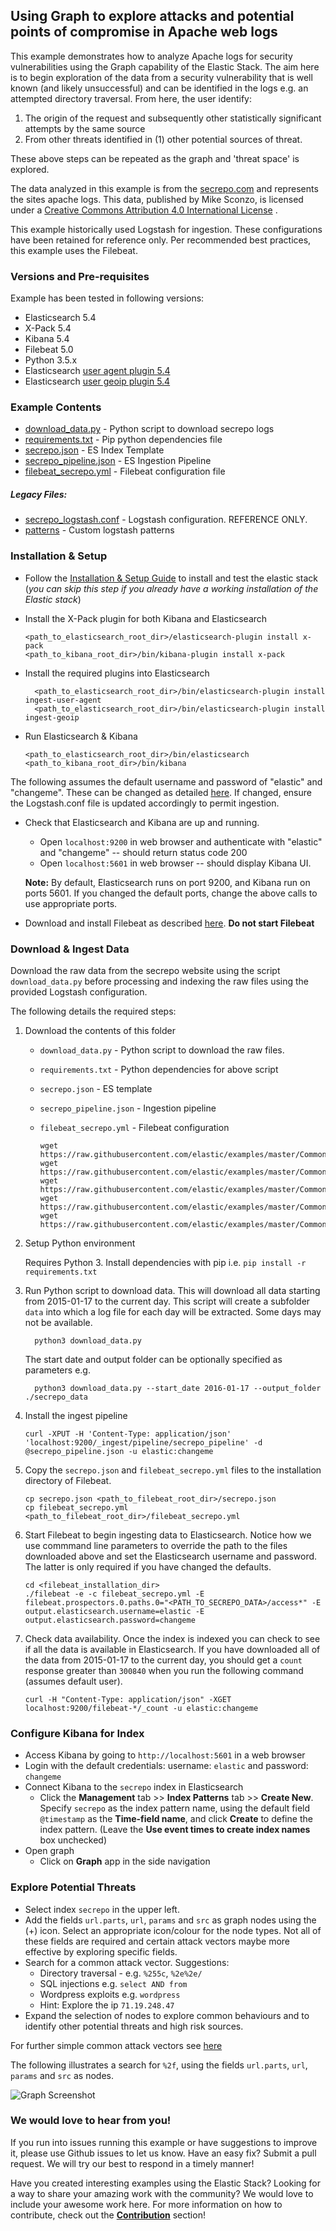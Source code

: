 ## Using Graph to explore attacks and potential points of compromise in Apache web logs

This example demonstrates how to analyze Apache logs for security vulnerabilities using the Graph capability of the Elastic Stack. 
The aim here is to begin exploration of the data from a security vulnerability that is well known (and likely unsuccessful) and can be identified in the logs e.g. an attempted directory traversal. From here, the user identify:

1. The origin of the request and subsequently other statistically significant attempts by the same source
1. From other threats identified in (1) other potential sources of threat.

These above steps can be repeated as the graph and 'threat space' is explored.

The data analyzed in this example is from the [secrepo.com](http://www.secrepo.com/) and represents the sites apache logs.
This data, published by Mike Sconzo, is licensed under a [Creative Commons Attribution 4.0 International License](https://creativecommons.org/licenses/by/4.0/) .

This example historically used Logstash for ingestion. These configurations have been retained for reference only. Per recommended best practices, this example uses the Filebeat.

### Versions and Pre-requisites

Example has been tested in following versions:

- Elasticsearch 5.4
- X-Pack 5.4
- Kibana 5.4
- Filebeat 5.0
- Python 3.5.x
- Elasticsearch [user agent plugin 5.4](https://www.elastic.co/guide/en/elasticsearch/plugins/5.4/ingest-user-agent.html)
- Elasticsearch [user geoip plugin 5.4](https://www.elastic.co/guide/en/elasticsearch/plugins/5.4/ingest-geoip.html)

### Example Contents

* [download_data.py](https://github.com/elastic/examples/blob/master/Graph/apache_logs_security_analysis/download_data.py) - Python script to download secrepo logs
* [requirements.txt](https://github.com/elastic/examples/blob/master/Graph/apache_logs_security_analysis/requirements.txt) - Pip python dependencies file
* [secrepo.json](https://github.com/elastic/examples/blob/master/Graph/apache_logs_security_analysis/secrepo.json) - ES Index Template
* [secrepo_pipeline.json](https://github.com/elastic/examples/blob/master/Graph/apache_logs_security_analysis/secrepo_pipeline.json) - ES Ingestion Pipeline
* [filebeat_secrepo.yml](https://github.com/elastic/examples/blob/master/Graph/apache_logs_security_analysis/filebeat_secrepo.yml) - Filebeat configuration file

##### Legacy Files:

* [secrepo_logstash.conf](https://github.com/elastic/examples/blob/master/Graph/apache_logs_security_analysis/logstash/secrepo_logstash.conf) - Logstash configuration. REFERENCE ONLY.
* [patterns](https://github.com/elastic/examples/blob/master/Graph/apache_logs_security_analysis/logstash/patterns) - Custom logstash patterns

### Installation & Setup

* Follow the [Installation & Setup Guide](https://github.com/elastic/examples/blob/master/Installation%20and%20Setup.md) to install and test the elastic stack (*you can skip this step if you already have a working installation of the Elastic stack*)

* Install the X-Pack plugin for both Kibana and Elasticsearch 

  ```shell
  <path_to_elasticsearch_root_dir>/elasticsearch-plugin install x-pack
  <path_to_kibana_root_dir>/bin/kibana-plugin install x-pack
  ```

* Install the required plugins into Elasticsearch

  ```shell
    <path_to_elasticsearch_root_dir>/bin/elasticsearch-plugin install ingest-user-agent
    <path_to_elasticsearch_root_dir>/bin/elasticsearch-plugin install ingest-geoip
    ```

* Run Elasticsearch & Kibana

  ```shell
  <path_to_elasticsearch_root_dir>/bin/elasticsearch
  <path_to_kibana_root_dir>/bin/kibana
  ```

The following assumes the default username and password of "elastic" and "changeme".  These can be changed as detailed [here](https://www.elastic.co/guide/en/shield/current/native-realm.html).  If changed, ensure the Logstash.conf file is updated accordingly to permit ingestion.

* Check that Elasticsearch and Kibana are up and running.
  - Open `localhost:9200` in web browser and authenticate with "elastic" and "changeme" -- should return status code 200
  - Open `localhost:5601` in web browser -- should display Kibana UI.

  **Note:** By default, Elasticsearch runs on port 9200, and Kibana run on ports 5601. If you changed the default ports, change   the above calls to use appropriate ports.


* Download and install Filebeat as described [here](https://www.elastic.co/guide/en/beats/filebeat/5.4/filebeat-installation.html). **Do not start Filebeat**

### Download & Ingest Data

  Download the raw data from the secrepo website using the script `download_data.py` before processing and indexing the raw files using the provided Logstash configuration.

  The following details the required steps:
  
1. Download the contents of this folder <br>
    
    - `download_data.py` - Python script to download the raw files.
    - `requirements.txt` - Python dependencies for above script
    - `secrepo.json` - ES template 
    - `secrepo_pipeline.json` - Ingestion pipeline
    - `filebeat_secrepo.yml` - Filebeat configuration
    
        ```shell
        wget https://raw.githubusercontent.com/elastic/examples/master/Common%20Data%20Formats/apache_logs_security_analysis/download_data.py
        wget https://raw.githubusercontent.com/elastic/examples/master/Common%20Data%20Formats/apache_logs_security_analysis/requirements.txt
        wget https://raw.githubusercontent.com/elastic/examples/master/Common%20Data%20Formats/apache_logs_security_analysis/secrepo.json
        wget https://raw.githubusercontent.com/elastic/examples/master/Common%20Data%20Formats/apache_logs_security_analysis/secrepo_pipeline.json
        wget https://raw.githubusercontent.com/elastic/examples/master/Common%20Data%20Formats/apache_logs_security_analysis/filebeat_secrepo.yml
        ```
    
1. Setup Python environment

    Requires Python 3.  Install dependencies with pip i.e. `pip install -r requirements.txt`

1. Run Python script to download data. This will download all data starting from 2015-01-17 to the current day. This script will create a subfolder `data` into which a log file for each day will be extracted.  Some days may not be available.

    ```
      python3 download_data.py
    ```
    
    The start date and output folder can be optionally specified as parameters e.g. 
    
    ```
      python3 download_data.py --start_date 2016-01-17 --output_folder ./secrepo_data
    ```

1. Install the ingest pipeline

    ```shell
    curl -XPUT -H 'Content-Type: application/json' 'localhost:9200/_ingest/pipeline/secrepo_pipeline' -d @secrepo_pipeline.json -u elastic:changeme
    ```

1. Copy the `secrepo.json` and `filebeat_secrepo.yml` files to the installation directory of Filebeat. 

    ```shell
    cp secrepo.json <path_to_filebeat_root_dir>/secrepo.json
    cp filebeat_secrepo.yml <path_to_filebeat_root_dir>/filebeat_secrepo.yml
    ``` 
 
1. Start Filebeat to begin ingesting data to Elasticsearch. Notice how we use commmand line parameters to override the path to the files downloaded above and set the Elasticsearch username and password. The latter is only required if you have changed the defaults.

    ```shell
    cd <filebeat_installation_dir>
    ./filebeat -e -c filebeat_secrepo.yml -E filebeat.prospectors.0.paths.0="<PATH_TO_SECREPO_DATA>/access*" -E output.elasticsearch.username=elastic -E output.elasticsearch.password=changeme
   ```
1. Check data availability. Once the index is indexed you can check to see if all the data is available in Elasticsearch. If you have downloaded all of the data from 2015-01-17 to the current day, you should get a `count` response greater than `300840` when you run the following command (assumes default user).

    ```shell
    curl -H "Content-Type: application/json" -XGET localhost:9200/filebeat-*/_count -u elastic:changeme
    ```

### Configure Kibana for Index
  
  * Access Kibana by going to `http://localhost:5601` in a web browser
  * Login with the default credentials: username: `elastic` and password: `changeme`
  * Connect Kibana to the `secrepo` index in Elasticsearch
      * Click the **Management** tab >> **Index Patterns** tab >> **Create New**. Specify `secrepo` as the index pattern name, using the default field `@timestamp` as the **Time-field name**, and click **Create** to define the index pattern. (Leave the **Use event times to create index names** box unchecked)
  * Open graph
      * Click on **Graph** app in the side navigation
      
### Explore Potential Threats
    
   * Select index `secrepo` in the upper left. 
   * Add the fields `url.parts`, `url`, `params`  and `src` as graph nodes using the (+) icon.  Select an appropriate icon/colour for the node types.  Not all of these fields are required and certain attack vectors maybe more effective by exploring specific fields.
   * Search for a common attack vector. Suggestions:
      * Directory traversal - e.g. `%255c`, `%2e%2e/` 
      * SQL injections e.g. `select AND from`  
      * Wordpress exploits e.g. `wordpress`
      * Hint: Explore the ip `71.19.248.47`
   * Expand the selection of nodes to explore common behaviours and to identify other potential threats and high risk sources.
    
For further simple common attack vectors see [here](https://www.sans.org/reading-room/whitepapers/logging/detecting-attacks-web-applications-log-files-2074)
 
The following illustrates a search for `%2f`, using the fields  `url.parts`, `url`, `params`  and `src` as nodes.   
      
  ![Graph Screenshot](https://raw.githubusercontent.com/elastic/examples/master/Graph/apache_logs_security_analysis/secrepo_graph.jpg)

### We would love to hear from you!

If you run into issues running this example or have suggestions to improve it, please use Github issues to let us know. Have an easy fix? Submit a pull request. We will try our best to respond in a timely manner!

Have you created interesting examples using the Elastic Stack? Looking for a way to share your amazing work with the community? We would love to include your awesome work here. For more information on how to contribute, check out the **[Contribution](https://github.com/elastic/examples#contributing)** section!
